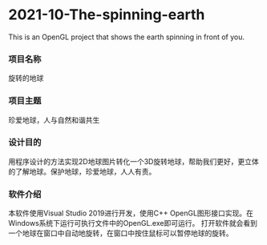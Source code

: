 # 2021-10-The-spinning-earth
This is an OpenGL project that shows the earth spinning in front of you.
### 项目名称
旋转的地球
### 项目主题
珍爱地球，人与自然和谐共生
### 设计目的
用程序设计的方法实现2D地球图片转化一个3D旋转地球，帮助我们更好，更立体的了解地球。保护地球，珍爱地球，人人有责。
### 软件介绍
本软件使用Visual Studio 2019进行开发，使用C++ OpenGL图形接口实现。在Windows系统下运行可执行文件中的OpenGL.exe即可运行。
打开软件就会看到一个地球在窗口中自动地旋转，在窗口中按住鼠标可以暂停地球的旋转。
